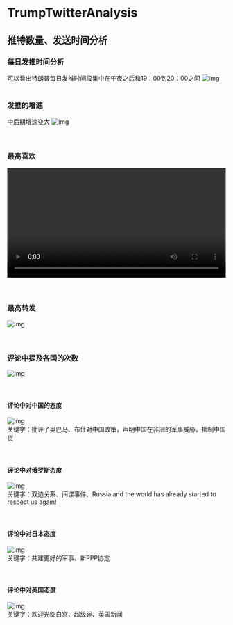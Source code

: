 # TrumpTwitterAnalysis
## 推特数量、发送时间分析

### 每日发推时间分析
可以看出特朗普每日发推时间段集中在午夜之后和19：00到20：00之间
![img](./img/发推时间.png)
<br>
<br>

### 发推的增速
中后期增速变大
![img](./img/发推增速.png)
<br>
<br>
<br>

### 最高喜欢

<video style="width:100%" controls>
  <source src="./img/FraudNewsCNN FNN.mp4" type="video/mp4">
</video>

<br>
<br>
<br>

### 最高转发
![img](./img/最高喜欢.png)
<br>
<br>
<br>

### 评论中提及各国的次数
![img](./img/各国占比.png)
<br>
<br>
<br>

#### 评论中对中国的态度
![img](./img/对中国态度.png)
<br>
关键字：批评了奥巴马、布什对中国政策，声明中国在非洲的军事威胁，抵制中国货
<br>
<br>
<br>

#### 评论中对俄罗斯态度
![img](./img/对俄罗斯态度.png)
<br>
关键字：双边关系、间谍事件、Russia and the world has already started to respect us again!
<br>
<br>
<br>

#### 评论中对日本态度
![img](./img/对日本态度.png)
<br>
关键字：共建更好的军事、新PPP协定
<br>
<br>
<br>

#### 评论中对英国态度
![img](./img/对英国态度.png)
<br>
关键字：欢迎光临白宫、超级碗、英国新闻
<br>
<br>
<br>
